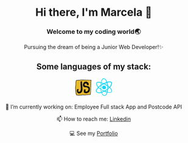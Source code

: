<div id="header" align="center">
  
  # Hi there, I'm Marcela 👋
  
  ### Welcome to my coding world🌏 
  Pursuing the dream of being a Junior Web Developer!✨
    
  ## Some languages of my stack:
  <img src="./gifs/js.gif" alt="Javascript" width="50"/>
  <img src="./gifs/react.gif" alt="React" width="50"/>
  
  🔭 I’m currently working on: Employee Full stack App and Postcode API

  📫 How to reach me: [Linkedin](https://www.linkedin.com/in/wmarcelamejia) 

  💻 See my [Portfolio](https://marcelamejiao.github.io/Portfolio-Scss/) 

</div>
